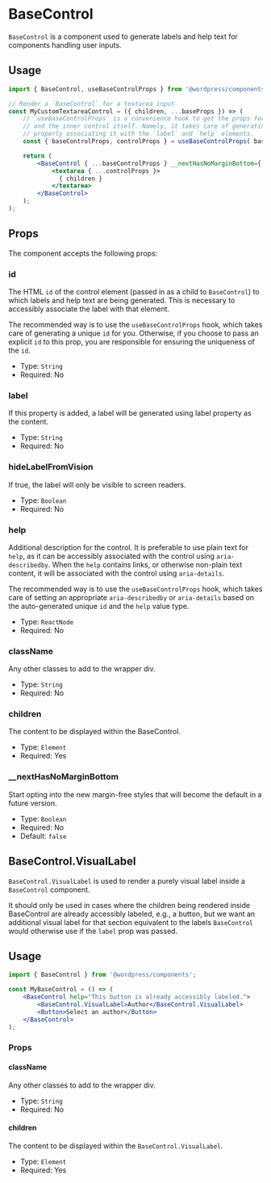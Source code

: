# BaseControl

`BaseControl` is a component used to generate labels and help text for components handling user inputs.

## Usage

```jsx
import { BaseControl, useBaseControlProps } from '@wordpress/components';

// Render a `BaseControl` for a textarea input
const MyCustomTextareaControl = ({ children, ...baseProps }) => (
	// `useBaseControlProps` is a convenience hook to get the props for the `BaseControl`
	// and the inner control itself. Namely, it takes care of generating a unique `id`,
	// properly associating it with the `label` and `help` elements.
	const { baseControlProps, controlProps } = useBaseControlProps( baseProps );

	return (
		<BaseControl { ...baseControlProps } __nextHasNoMarginBottom={ true }>
			<textarea { ...controlProps }>
			  { children }
			</textarea>
		</BaseControl>
	);
);
```

## Props

The component accepts the following props:

### id

The HTML `id` of the control element (passed in as a child to `BaseControl`) to which labels and help text are being generated. This is necessary to accessibly associate the label with that element.

The recommended way is to use the `useBaseControlProps` hook, which takes care of generating a unique `id` for you. Otherwise, if you choose to pass an explicit `id` to this prop, you are responsible for ensuring the uniqueness of the `id`.

-   Type: `String`
-   Required: No

### label

If this property is added, a label will be generated using label property as the content.

-   Type: `String`
-   Required: No

### hideLabelFromVision

If true, the label will only be visible to screen readers.

-   Type: `Boolean`
-   Required: No

### help

Additional description for the control. It is preferable to use plain text for `help`, as it can be accessibly associated with the control using `aria-describedby`. When the `help` contains links, or otherwise non-plain text content, it will be associated with the control using `aria-details`.

The recommended way is to use the `useBaseControlProps` hook, which takes care of setting an appropriate `aria-describedby` or `aria-details` based on the auto-generated unique `id` and the `help` value type.

-   Type: `ReactNode`
-   Required: No

### className

Any other classes to add to the wrapper div.

-   Type: `String`
-   Required: No

### children

The content to be displayed within the BaseControl.

-   Type: `Element`
-   Required: Yes

### __nextHasNoMarginBottom

Start opting into the new margin-free styles that will become the default in a future version.

-   Type: `Boolean`
-   Required: No
-   Default: `false`

## BaseControl.VisualLabel

`BaseControl.VisualLabel` is used to render a purely visual label inside a `BaseControl` component.

It should only be used in cases where the children being rendered inside BaseControl are already accessibly labeled, e.g., a button, but we want an additional visual label for that section equivalent to the labels `BaseControl` would otherwise use if the `label` prop was passed.

## Usage

```jsx
import { BaseControl } from '@wordpress/components';

const MyBaseControl = () => (
	<BaseControl help="This button is already accessibly labeled.">
		<BaseControl.VisualLabel>Author</BaseControl.VisualLabel>
		<Button>Select an author</Button>
	</BaseControl>
);
```

### Props

#### className

Any other classes to add to the wrapper div.

-   Type: `String`
-   Required: No

#### children

The content to be displayed within the `BaseControl.VisualLabel`.

-   Type: `Element`
-   Required: Yes
